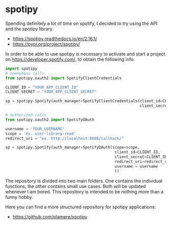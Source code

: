 # spotipy
Spending definitely a lot of time on spotify, I decided to try using the API and the spotipy library.

- https://spotipy.readthedocs.io/en/2.16.1/
- https://pypi.org/project/spotipy/

In order to be able to use spotipy is necessary to activate and start a project on https://developer.spotify.com/, to obtain the following info:
```python
import spotipy
# anonymous calls
from spotipy.oauth2 import SpotifyClientCredentials

CLIENT_ID = "YOUR_APP_CLIENT_ID"
CLIENT_SECRET = "YOUR_APP_CLIENT_SECRET"

sp = spotipy.Spotify(auth_manager=SpotifyClientCredentials(client_id=CLIENT_ID,
                                                           client_secret=CLIENT_SECRET))
```
```python
# authorized calls
from spotipy.oauth2 import SpotifyOAuth

username = 'YOUR_USERNAME'
scope = 'ex. user-library-read'
redirect_uri = "ex. http://localhost:8888/callback/"

sp = spotipy.Spotify(auth_manager=SpotifyOAuth(scope=scope, 
                                                client_id=CLIENT_ID,
                                                client_secret=CLIENT_SECRET,
                                                redirect_uri=redirect_uri,
                                                username = username
                                                ))

```
The repository is divided into two main folders. One contains the individual functions, the other contains small use cases. Both will be updated whenever I am bored. 
This repository is intended to be nothing more than a funny hobby. 

Here you can find a more structured repository for spotipy applications:

- https://github.com/plamere/spotipy
